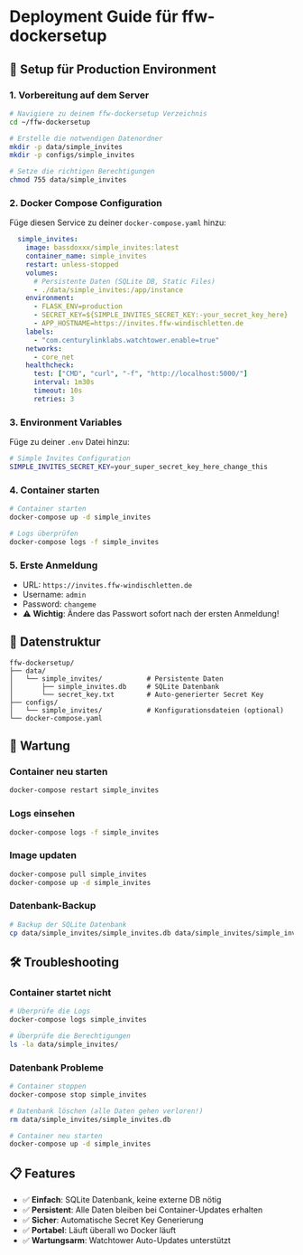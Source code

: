 # Deployment Guide für ffw-dockersetup

## 🚀 Setup für Production Environment

### 1. Vorbereitung auf dem Server

```bash
# Navigiere zu deinem ffw-dockersetup Verzeichnis
cd ~/ffw-dockersetup

# Erstelle die notwendigen Datenordner
mkdir -p data/simple_invites
mkdir -p configs/simple_invites

# Setze die richtigen Berechtigungen
chmod 755 data/simple_invites
```

### 2. Docker Compose Configuration

Füge diesen Service zu deiner `docker-compose.yaml` hinzu:

```yaml
  simple_invites:
    image: bassdoxxx/simple_invites:latest
    container_name: simple_invites
    restart: unless-stopped
    volumes:
      # Persistente Daten (SQLite DB, Static Files)
      - ./data/simple_invites:/app/instance
    environment:
      - FLASK_ENV=production
      - SECRET_KEY=${SIMPLE_INVITES_SECRET_KEY:-your_secret_key_here}
      - APP_HOSTNAME=https://invites.ffw-windischletten.de
    labels:
      - "com.centurylinklabs.watchtower.enable=true"
    networks:
      - core_net
    healthcheck:
      test: ["CMD", "curl", "-f", "http://localhost:5000/"]
      interval: 1m30s
      timeout: 10s
      retries: 3
```

### 3. Environment Variables

Füge zu deiner `.env` Datei hinzu:

```bash
# Simple Invites Configuration
SIMPLE_INVITES_SECRET_KEY=your_super_secret_key_here_change_this
```

### 4. Container starten

```bash
# Container starten
docker-compose up -d simple_invites

# Logs überprüfen
docker-compose logs -f simple_invites
```

### 5. Erste Anmeldung

- URL: `https://invites.ffw-windischletten.de`
- Username: `admin`
- Password: `changeme`
- ⚠️ **Wichtig**: Ändere das Passwort sofort nach der ersten Anmeldung!

## 📁 Datenstruktur

```
ffw-dockersetup/
├── data/
│   └── simple_invites/           # Persistente Daten
│       ├── simple_invites.db     # SQLite Datenbank
│       └── secret_key.txt        # Auto-generierter Secret Key
├── configs/
│   └── simple_invites/           # Konfigurationsdateien (optional)
└── docker-compose.yaml
```

## 🔧 Wartung

### Container neu starten
```bash
docker-compose restart simple_invites
```

### Logs einsehen
```bash
docker-compose logs -f simple_invites
```

### Image updaten
```bash
docker-compose pull simple_invites
docker-compose up -d simple_invites
```

### Datenbank-Backup
```bash
# Backup der SQLite Datenbank
cp data/simple_invites/simple_invites.db data/simple_invites/simple_invites.db.backup.$(date +%Y%m%d_%H%M%S)
```

## 🛠️ Troubleshooting

### Container startet nicht
```bash
# Überprüfe die Logs
docker-compose logs simple_invites

# Überprüfe die Berechtigungen
ls -la data/simple_invites/
```

### Datenbank Probleme
```bash
# Container stoppen
docker-compose stop simple_invites

# Datenbank löschen (alle Daten gehen verloren!)
rm data/simple_invites/simple_invites.db

# Container neu starten
docker-compose up -d simple_invites
```

## 📋 Features

- ✅ **Einfach**: SQLite Datenbank, keine externe DB nötig
- ✅ **Persistent**: Alle Daten bleiben bei Container-Updates erhalten
- ✅ **Sicher**: Automatische Secret Key Generierung
- ✅ **Portabel**: Läuft überall wo Docker läuft
- ✅ **Wartungsarm**: Watchtower Auto-Updates unterstützt
